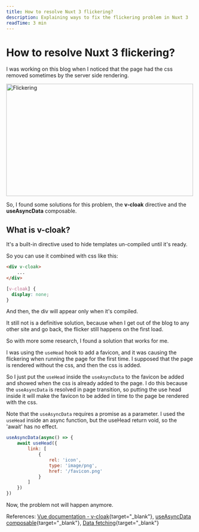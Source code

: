```yaml
---
title: How to resolve Nuxt 3 flickering?
description: Explaining ways to fix the flickering problem in Nuxt 3
readTime: 3 min
---
```


# How to resolve Nuxt 3 flickering?

I was working on this blog when I noticed that the page had the css removed sometimes by the server side 
rendering.

<img alt="Flickering" style="margin: 0 auto" src="/posts/1.v-cloak/flickering.gif" width="500" height="300"/>


So, I found some solutions for this problem, the **v-cloak** directive and the **useAsyncData** composable.

## What is v-cloak?

It's a built-in directive used to hide templates un-compiled until it's ready.

So you can use it combined with css like this:

```html
<div v-cloak>
    ...
</div>
```

```css
[v-cloak] {
  display: none;
}
```

And then, the div will appear only when it's compiled.

It still not is a definitive solution, because when I get out of the blog to any other site and go back, 
the flicker still happens on the first load.

So with more some research, I found a solution that works for me.

I was using the `useHead` hook to add a favicon, and it was causing the flickering when running the page for the first 
time. I supposed that the page is rendered without the css, and then the css is added. 

So I just put the `useHead` inside the `useAsyncData` to the favicon be added and showed when the css is already added 
to the page. I do this because the `useAsyncData` is resolved in page transition, so putting the use head inside it will make
the favicon to be added in time to the page be rendered with the css.

Note that the `useAsyncData` requires a promise as a parameter. I used the `useHead` inside an async function, 
but the useHead return void, so the 'await' has no effect. 


```js
useAsyncData(async() => {
	await useHead({
		link: [
			{
				rel: 'icon',
				type: 'image/png',
				href: '/favicon.png'
			}
		]
	})
})
```

Now, the problem not will happen anymore. 

References: 
[Vue documentation - v-cloak](https://vuejs.org/api/built-in-directives.html#v-cloak){target="_blank"}, 
[useAsyncData composable](https://nuxt.com/docs/api/composables/use-async-data){target="_blank"},
[Data fetching](https://nuxtjs.org/docs/features/data-fetching){target="_blank"}


